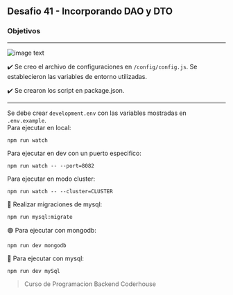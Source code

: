## Desafio 41 - Incorporando DAO y DTO

### Objetivos

---

![image text](https://raw.githubusercontent.com/AlejandroD-A/Coderhouse-desafios/main/desafio-42/consigna-42.PNG)

:heavy_check_mark: Se creo el archivo de configuraciones en `/config/config.js`. Se establecieron las variables de entorno utilizadas.

:heavy_check_mark: Se crearon los script en package.json.

---

Se debe crear `development.env` con las variables mostradas en `.env.example`.  
Para ejecutar en local:

```
npm run watch
```

Para ejecutar en dev con un puerto especifico:

```
npm run watch -- --port=8082
```

Para ejecutar en modo cluster:

```
npm run watch -- --cluster=CLUSTER
```

:seedling: Realizar migraciones de mysql:

```
npm run mysql:migrate
```

:green_circle: Para ejecutar con mongodb:

```
npm run dev mongodb
```

:large_blue_circle: Para ejecutar con mysql:

```
npm run dev mySql
```

> Curso de Programacion Backend Coderhouse
